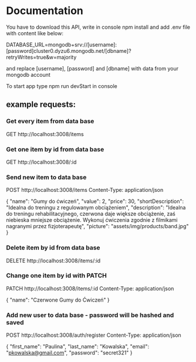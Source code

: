 # Documentation

You have to download this API, write in console npm install and add .env file with content like below:

DATABASE_URL=mongodb+srv://[username]:[password]cluster0.dyzu6.mongodb.net/[dbname]?retryWrites=true&w=majority

and replace [username], [password] and [dbname] with data from your mongodb account

To start app type npm run devStart in console

## example requests:

### Get every item from data base

GET http://localhost:3008/items

### Get one item by id from data base

GET http://localhost:3008/:id

### Send new item to data base

POST http://localhost:3008/items
Content-Type: application/json

{
    "name": "Gumy do ćwiczeń",
    "value": 2,
    "price": 30,
    "shortDescription": "Idealna do treningu z regulowanym obciążeniem",
    "description": "Idealna do treningu rehabilitacyjnego, czerwona daje większe obciążenie, zaś niebieska mniejsze obciążenie. Wykonuj ćwiczenia zgodnie z filmikami nagranymi przez fizjoterapeutę",
    "picture": "assets/img/products/band.jpg"
}

### Delete item by id from data base

DELETE http://localhost:3008/items/:id

### Change one item by id with PATCH

PATCH  http://localhost:3008/items/:id
Content-Type: application/json

{
    "name": "Czerwone Gumy do Ćwiczeń"
}

### Add new user to data base - password will be hashed and saved

POST http://localhost:3008/auth/register
Content-Type: application/json

{
    "first_name": "Paulina",
    "last_name": "Kowalska",
    "email": "pkowalska@gmail.com",
    "password": "secret321"
}
